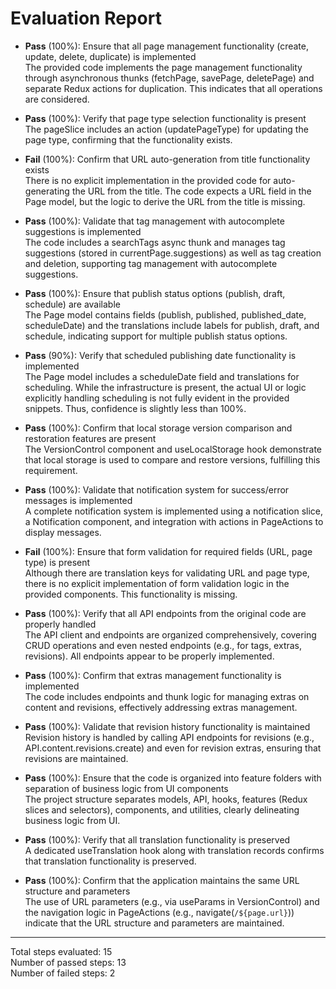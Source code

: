 # Evaluation Report

- **Pass** (100%): Ensure that all page management functionality (create, update, delete, duplicate) is implemented  
  The provided code implements the page management functionality through asynchronous thunks (fetchPage, savePage, deletePage) and separate Redux actions for duplication. This indicates that all operations are considered.

- **Pass** (100%): Verify that page type selection functionality is present  
  The pageSlice includes an action (updatePageType) for updating the page type, confirming that the functionality exists.

- **Fail** (100%): Confirm that URL auto-generation from title functionality exists  
  There is no explicit implementation in the provided code for auto-generating the URL from the title. The code expects a URL field in the Page model, but the logic to derive the URL from the title is missing.

- **Pass** (100%): Validate that tag management with autocomplete suggestions is implemented  
  The code includes a searchTags async thunk and manages tag suggestions (stored in currentPage.suggestions) as well as tag creation and deletion, supporting tag management with autocomplete suggestions.

- **Pass** (100%): Ensure that publish status options (publish, draft, schedule) are available  
  The Page model contains fields (publish, published, published_date, scheduleDate) and the translations include labels for publish, draft, and schedule, indicating support for multiple publish status options.

- **Pass** (90%): Verify that scheduled publishing date functionality is implemented  
  The Page model includes a scheduleDate field and translations for scheduling. While the infrastructure is present, the actual UI or logic explicitly handling scheduling is not fully evident in the provided snippets. Thus, confidence is slightly less than 100%.

- **Pass** (100%): Confirm that local storage version comparison and restoration features are present  
  The VersionControl component and useLocalStorage hook demonstrate that local storage is used to compare and restore versions, fulfilling this requirement.

- **Pass** (100%): Validate that notification system for success/error messages is implemented  
  A complete notification system is implemented using a notification slice, a Notification component, and integration with actions in PageActions to display messages.

- **Fail** (100%): Ensure that form validation for required fields (URL, page type) is present  
  Although there are translation keys for validating URL and page type, there is no explicit implementation of form validation logic in the provided components. This functionality is missing.

- **Pass** (100%): Verify that all API endpoints from the original code are properly handled  
  The API client and endpoints are organized comprehensively, covering CRUD operations and even nested endpoints (e.g., for tags, extras, revisions). All endpoints appear to be properly implemented.

- **Pass** (100%): Confirm that extras management functionality is implemented  
  The code includes endpoints and thunk logic for managing extras on content and revisions, effectively addressing extras management.

- **Pass** (100%): Validate that revision history functionality is maintained  
  Revision history is handled by calling API endpoints for revisions (e.g., API.content.revisions.create) and even for revision extras, ensuring that revisions are maintained.

- **Pass** (100%): Ensure that the code is organized into feature folders with separation of business logic from UI components  
  The project structure separates models, API, hooks, features (Redux slices and selectors), components, and utilities, clearly delineating business logic from UI.

- **Pass** (100%): Verify that all translation functionality is preserved  
  A dedicated useTranslation hook along with translation records confirms that translation functionality is preserved.

- **Pass** (100%): Confirm that the application maintains the same URL structure and parameters  
  The use of URL parameters (e.g., via useParams in VersionControl) and the navigation logic in PageActions (e.g., navigate(`/${page.url}`)) indicate that the URL structure and parameters are maintained.

---

Total steps evaluated: 15  
Number of passed steps: 13  
Number of failed steps: 2